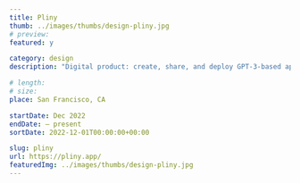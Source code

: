 ```yaml
---
title: Pliny
thumb: ../images/thumbs/design-pliny.jpg
# preview:
featured: y

category: design
description: "Digital product: create, share, and deploy GPT-3-based apps."

# length:
# size:
place: San Francisco, CA

startDate: Dec 2022
endDate: – present
sortDate: 2022-12-01T00:00:00+00:00

slug: pliny
url: https://pliny.app/
featuredImg: ../images/thumbs/design-pliny.jpg
---
```

